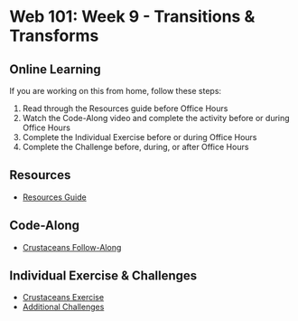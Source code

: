 # Web 101: Week 9 - Transitions & Transforms

## Online Learning
If you are working on this from home, follow these steps:

1. Read through the Resources guide before Office Hours
1. Watch the Code-Along video and complete the activity before or during Office Hours
1. Complete the Individual Exercise before or during Office Hours
1. Complete the Challenge before, during, or after Office Hours

## Resources
- [Resources Guide](Resources.md)

## Code-Along
- [Crustaceans Follow-Along](CrustaceansFollowAlong.md)

## Individual Exercise & Challenges
- [Crustaceans Exercise](CrustaceansIndividual.md)
- [Additional Challenges](AdditionalChallenges.md)